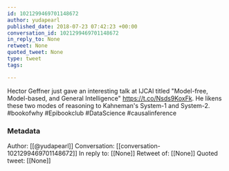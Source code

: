 ```yaml
---
id: 1021299469701148672
author: yudapearl
published_date: 2018-07-23 07:42:23 +00:00
conversation_id: 1021299469701148672
in_reply_to: None
retweet: None
quoted_tweet: None
type: tweet
tags:

---
```


Hector Geffner just gave an interesting talk at IJCAI titled
"Model-free, Model-based, and General Intelligence"
https://t.co/Nsds9KoxFk. He likens these two modes of 
reasoning to Kahneman's System-1 and System-2.
#bookofwhy #Epibookclub #DataScience #causalinference

### Metadata

Author: [[@yudapearl]]
Conversation: [[conversation-1021299469701148672]]
In reply to: [[None]]
Retweet of: [[None]]
Quoted tweet: [[None]]
